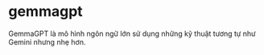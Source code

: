 # gemmagpt
GemmaGPT là mô hình ngôn ngữ lớn sử dụng những kỹ thuật tương tự như Gemini nhưng nhẹ hơn.
